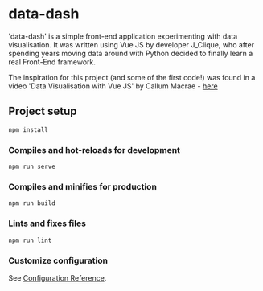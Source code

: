 # data-dash

'data-dash' is a simple front-end application experimenting with data visualisation. It was written using Vue JS by developer J_Clique, who after spending years moving data around with Python decided to finally learn a real Front-End framework.

The inspiration for this project (and some of the first code!) was found in a video 'Data Visualisation with Vue JS' by Callum Macrae - <a href="https://www.youtube.com/watch?v=30v9xnB-GEo">here</a>

## Project setup
```
npm install
```

### Compiles and hot-reloads for development
```
npm run serve
```

### Compiles and minifies for production
```
npm run build
```

### Lints and fixes files
```
npm run lint
```

### Customize configuration
See [Configuration Reference](https://cli.vuejs.org/config/).
